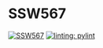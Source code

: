 # SSW567
 [![SSW567](https://circleci.com/gh/SeeAnish/SSW567.svg?branch=master)](https://circleci.com/gh/SeeAnish/SSW567)
 [![linting: pylint](https://img.shields.io/badge/linting-pylint-yellowgreen)](https://github.com/PyCQA/pylint)
